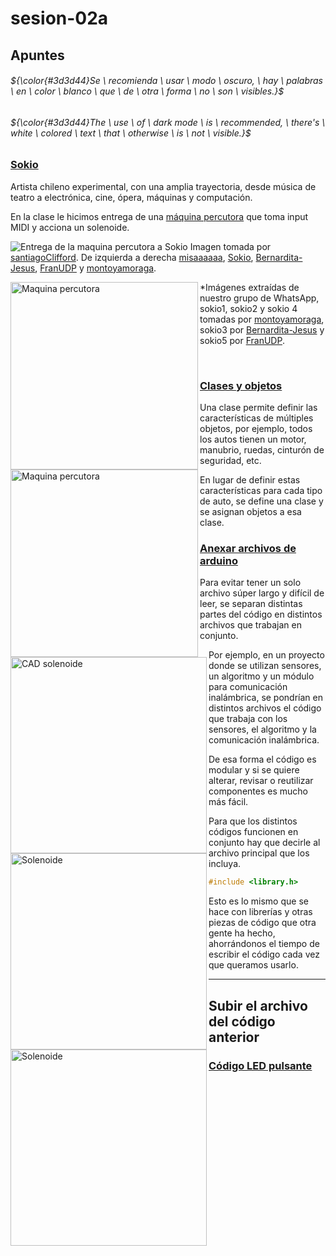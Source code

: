 # sesion-02a

## Apuntes
###### ${\color{#3d3d44}Se \ recomienda \ usar \ modo \ oscuro, \ hay \ palabras \ en \ color \ blanco \ que \ de \ otra \ forma \ no \ son \ visibles.}$ <br/>
###### ${\color{#3d3d44}The \ use \ of \ dark mode \ is \ recommended, \ there's \ white \ colored \ text \ that \ otherwise \ is \ not \ visible.}$ <br/>

### [Sokio](https://pueblonuevo.cl/bios/sokio/)
Artista chileno experimental, con una amplia trayectoria, desde música de teatro a electrónica, cine, ópera, máquinas y computación.

En la clase le hicimos entrega de una [máquina percutora](https://www.instagram.com/piruetas.xyz/p/DNPBPs8v-Ra/) que toma input MIDI y acciona un solenoide.

<img src="./imagenes/entregaSokio.jpg" alt="Entrega de la maquina percutora a Sokio"> Imagen tomada por [santiagoClifford](https://github.com/santiagoClifford). De izquierda a derecha [misaaaaaa](https://github.com/misaaaaaa), [Sokio](https://www.instagram.com/sokio/), [Bernardita-Jesus](https://github.com/Bernardita-Jesus), [FranUDP](https://github.com/FranUDP) y [montoyamoraga](https://github.com/montoyamoraga). <br/>

<img align="left" src="./imagenes/sokio1.jpg" alt="Maquina percutora" height=300> 

<img align="left" src="./imagenes/sokio2.jpg" alt="Maquina percutora" height=300>

<img align="left" src="./imagenes/sokio3.jpg" alt="CAD solenoide" width=314>

<img align="left" src="./imagenes/sokio4.jpg" alt="Solenoide" width=314>

<img align="left" src="./imagenes/sokio5.jpg" alt="Solenoide" width=314> *Imágenes extraídas de nuestro grupo de WhatsApp, sokio1, sokio2 y sokio 4 tomadas por [montoyamoraga](https://github.com/montoyamoraga), sokio3 por [Bernardita-Jesus](https://github.com/Bernardita-Jesus) y sokio5 por [FranUDP](https://github.com/FranUDP). 

<br>

### [Clases y objetos](https://www.youtube.com/watch?v=_8H2n0nDfd4)

Una clase permite definir las características de múltiples objetos, por ejemplo, todos los autos tienen un motor, manubrio, ruedas, cinturón de seguridad, etc.

En lugar de definir estas características para cada tipo de auto, se define una clase y se asignan objetos a esa clase.

### [Anexar archivos de arduino](https://youtu.be/HtYlQXt14zU?si=D9nGCln6XQFocKOa&t=143)

Para evitar tener un solo archivo súper largo y difícil de leer, se separan distintas partes del código en distintos archivos que trabajan en conjunto.

Por ejemplo, en un proyecto donde se utilizan sensores, un algoritmo y un módulo para comunicación inalámbrica, se pondrían en distintos archivos el código que trabaja con los sensores, el algoritmo y la comunicación inalámbrica.

De esa forma el código es modular y si se quiere alterar, revisar o reutilizar componentes es mucho más fácil.

Para que los distintos códigos funcionen en conjunto hay que decirle al archivo principal que los incluya.

````cpp
#include <library.h>
````

Esto es lo mismo que se hace con librerías y otras piezas de código que otra gente ha hecho, ahorrándonos el tiempo de escribir el código cada vez que queramos usarlo.

-----------------------------------------------------------------------------------------------------------
## Subir el archivo del código anterior <!-- TEXT -->
### [Código LED pulsante](./arduino/LED_Pulse/)
